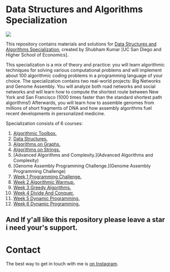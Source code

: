 # Data Structures and Algorithms Specialization

<p>
    <a href="https://www.coursera.org/specializations/data-structures-algorithms">
        <img src="https://d15cw65ipctsrr.cloudfront.net/a4/1bb7d0c35311e5a1806d38aed73fac/logo2.png">
    </a>
</p>

This repository contains materials and solutions for [Data Structures and Algorithms Specialization](https://www.coursera.org/specializations/data-structures-algorithms), created by Shubham Kumar [UC San Diego and Higher School of Economics].

This specialization is a mix of theory and practice: you will learn algorithmic techniques for solving various computational problems and will implement about 100 algorithmic coding problems in a programming language of your choice. The specialization contains two real-world projects: Big Networks and Genome Assembly. You will analyze both road networks and social networks and will learn how to compute the shortest route between New York and San Francisco (1000 times faster than the standard shortest path algorithms!) Afterwards, you will learn how to assemble genomes from millions of short fragments of DNA and how assembly algorithms fuel recent developments in personalized medicine.

Specialization consists of 6 courses:

1. [Algorithmic Toolbox.](algorithmic-toolbox)
2. [Data Structures.](Course2)
3. [Algorithms on Graphs.](AlgorithmsonGraphs)
4. [Algorithms on Strings.](Algorithms_On_Strings)
5. [Advanced Algorithms and Complexity.](Advanced Algorithms and Complexity)
6. [Genome Assembly Programming Challenge.](Genome Assembly Programming Challenge)
7. [Week 1 Programming Challenge.](week1_programming_challenges)
8. [Week 2 Algorithmic Warmup.](week2_algorithmic_warmup)
9. [Week 3 Greedy Algorithms.](week3_greedy_algorithms)
10. [Week 4 Divide And Conquer.](week4_divide_and_conquer)
11. [Week 5 Dynamic Programming.](week5_dynamic_programming1)
12. [Week 6 Dynamic Programming.](week6_dynamic_programming2)


## And If y'all like this repository please leave a star i need your's support.
# Contact

The best way to get in touch with me is [on Instagram](https://www.instagram.com/subham.kumar032/).
